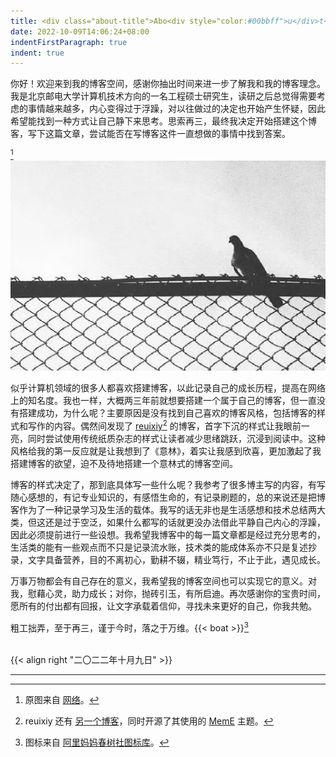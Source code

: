 ```yaml
---
title: <div class="about-title">Abo<div style="color:#00bbff">u</div>t</div>
date: 2022-10-09T14:06:24+08:00
indentFirstParagraph: true
indent: true
---
```

你好！欢迎来到我的博客空间，感谢你抽出时间来进一步了解我和我的博客理念。我是北京邮电大学计算机技术方向的一名工程硕士研究生，读研之后总觉得需要考虑的事情越来越多，内心变得过于浮躁，对以往做过的决定也开始产生怀疑，因此希望能找到一种方式让自己静下来思考。思索再三，最终我决定开始搭建这个博客，写下这篇文章，尝试能否在写博客这件一直想做的事情中找到答案。

[^1]![about/bird.jpg](/images/about/bird.jpg "思索")

似乎计算机领域的很多人都喜欢搭建博客，以此记录自己的成长历程，提高在网络上的知名度。我也一样，大概两三年前就想要搭建一个属于自己的博客，但一直没有搭建成功，为什么呢？主要原因是没有找到自己喜欢的博客风格，包括博客的样式和写作的内容。偶然间发现了 [reuixiy](https://io-oi.me/)[^2] 的博客，首字下沉的样式让我眼前一亮，同时尝试使用传统纸质杂志的样式让读者减少思绪跳跃，沉浸到阅读中。这种风格给我的第一反应就是让我想到了《意林》，着实让我感到欣喜，更加激起了我搭建博客的欲望，迫不及待地搭建一个意林式的博客空间。

博客的样式决定了，那到底具体写一些什么呢？我参考了很多博主写的内容，有写随心感想的，有记专业知识的，有感悟生命的，有记录刷题的，总的来说还是把博客作为了一种记录学习及生活的载体。我写的话无非也是生活感想和技术总结两大类，但这还是过于空泛，如果什么都写的话就更没办法借此平静自己内心的浮躁，因此必须提前进行一些设想。我希望我博客中的每一篇文章都是经过充分思考的，生活类的能有一些观点而不只是记录流水账，技术类的能成体系亦不只是复述抄录，文字具备营养，目的不离初心，勤耕不辍，精业笃行，不止于此，遇见成长。

万事万物都会有自己存在的意义，我希望我的博客空间也可以实现它的意义。对我，慰藉心灵，助力成长；对你，抛砖引玉，有所启迪。再次感谢你的宝贵时间，愿所有的付出都有回报，让文字承载着信仰，寻找未来更好的自己，你我共勉。

粗工拙弄，至于再三，谨于今时，落之于万维。{{< boat >}}[^3]

<br />
{{< align right "二〇二二年十月九日" >}}

---
[^1]: 原图来自 [网络](http://www.archcollege.com/archcollege/2018/1/38745.html)。
[^2]: reuixiy 还有 [另一个博客](https://yixiuer.me/)，同时开源了其使用的 [MemE](https://github.com/reuixiy/hugo-theme-meme) 主题。
[^3]: 图标来自 [阿里妈妈春树社图标库](https://www.iconfont.cn/collections/detail?spm=a313x.7781069.1998910419.dc64b3430&cid=167)。
